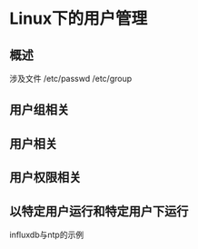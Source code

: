 # Linux下的用户管理

## 概述


涉及文件
/etc/passwd
/etc/group


## 用户组相关


## 用户相关

## 用户权限相关


## 以特定用户运行和特定用户下运行
influxdb与ntp的示例



